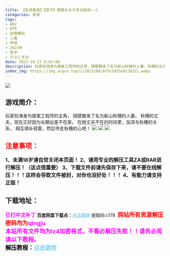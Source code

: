 ```yaml
---
title: 【安卓直装】【官中】隔壁太太今天也独自一人
categories: 安卓
tags:
- ADV
- NTR
- 经营模拟
- 人妻
- 养成
- 2023年
- 官中
- やさにき社
date: 2023-10-27 8:03:00
description: 玩家扮演身为接案工程师的主角，隔壁搬来了名为新山秋穗的人妻。秋穗的丈夫，现在正好因为长期出差不在家。在她丈夫不在的时间里，加深与秋穗的关系，相互填补寂寞，然后夺走秋穗的心吧！
index_img: https://img.acgus.top/i/2023/08/0fdc5455e9130321.webp
---
```

![](https://img.acgus.top/i/2023/08/0fdc5455e9130321.webp)
## 游戏简介：
玩家扮演身为接案工程师的主角，
隔壁搬来了名为新山秋穗的人妻。
秋穗的丈夫，现在正好因为长期出差不在家。
在她丈夫不在的时间里，加深与秋穗的关系，
相互填补寂寞，然后夺走秋穗的心吧！
![](https://img.acgus.top/i/2023/08/b8b966a750130334.webp)
![](https://img.acgus.top/i/2023/08/3642b45f4e130329.webp)
![](https://img.acgus.top/i/2023/08/2f883ffb00130325.webp)




## <font color=#FF0000 >注意事项：</font>
<font size=3><b>1、未满18岁请自觉关闭本页面！
2、请用专业的解压工具ZA或RAR进行解压！（这点很重要）
3、下载文件前请先保存下来，请不要在线解压！！！这样会导致文件被封，对你也没好处！！！
4、有能力请支持正版！</b></font>

## 下载地址：
<font color=#FF00FF size=3><b>已打中文补丁</b></font>
<b>百度网盘下载点：</b><a href="https://pan.baidu.com/s/1lZIHzhE-3dl56TCRAEo7Ww?pwd=c178" style="color: #87CEEB;"><b>点击跳转</b></a> 提取码:c178
<a style="padding: 0" href="https://post.qingju.org/AD/"><img style="max-width:100%" src="https://img.acgus.top/i/2024/07/478f689b8021d8d499ab43d21acf137a.gif" alt=""></a>
<b><font color=#FF0000 size=4>网站所有资源解压密码均为</b></font><b><font color=#FF00FF size=4>qingju</font><font color=#FF0000 ></font></b><br><b><font color=#FF00FF size=4>本站所有文件均为lz4加密格式，不看必解压失败！！请务必阅读以下教程。</b></font><br><b><font color=#000 size=4>解压教程：</b><a href="https://post.qingju.org/tutorial/000/" style="color: #87CEEB;"><b>点击跳转</b></a>
